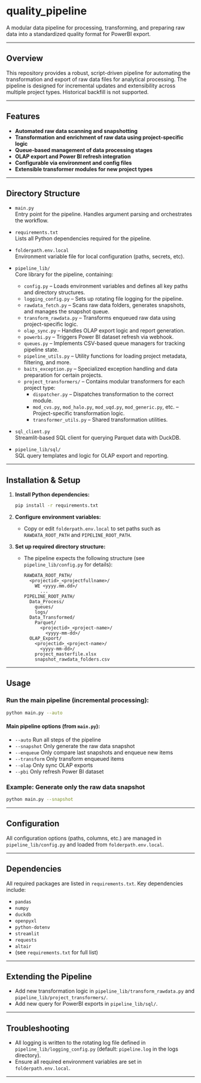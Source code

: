 
# quality_pipeline

A modular data pipeline for processing, transforming, and preparing raw data into a standardized quality format for PowerBI export.

---

## Overview

This repository provides a robust, script-driven pipeline for automating the transformation and export of raw data files for analytical processing. The pipeline is designed for incremental updates and extensibility across multiple project types. Historical backfill is not supported.

---

## Features

- **Automated raw data scanning and snapshotting**
- **Transformation and enrichment of raw data using project-specific logic**
- **Queue-based management of data processing stages**
- **OLAP export and Power BI refresh integration**
- **Configurable via environment and config files**
- **Extensible transformer modules for new project types**

---

## Directory Structure

- `main.py`  
  Entry point for the pipeline. Handles argument parsing and orchestrates the workflow.

- `requirements.txt`  
  Lists all Python dependencies required for the pipeline.

- `folderpath.env.local`  
  Environment variable file for local configuration (paths, secrets, etc).

- `pipeline_lib/`  
  Core library for the pipeline, containing:
  - `config.py` – Loads environment variables and defines all key paths and directory structures.
  - `logging_config.py` – Sets up rotating file logging for the pipeline.
  - `rawdata_fetch.py` – Scans raw data folders, generates snapshots, and manages the snapshot queue.
  - `transform_rawdata.py` – Transforms enqueued raw data using project-specific logic.
  - `olap_sync.py` – Handles OLAP export logic and report generation.
  - `powerbi.py` – Triggers Power BI dataset refresh via webhook.
  - `queues.py` – Implements CSV-based queue managers for tracking pipeline state.
  - `pipeline_utils.py` – Utility functions for loading project metadata, filtering, and more.
  - `baits_exception.py` – Specialized exception handling and data preparation for certain projects.
  - `project_transformers/` – Contains modular transformers for each project type:
    - `dispatcher.py` – Dispatches transformation to the correct module.
    - `mod_cvs.py`, `mod_halo.py`, `mod_uqd.py`, `mod_generic.py`, etc. – Project-specific transformation logic.
    - `transformer_utils.py` – Shared transformation utilities.

- `sql_client.py`  
  Streamlit-based SQL client for querying Parquet data with DuckDB.

- `pipeline_lib/sql/`  
  SQL query templates and logic for OLAP export and reporting.

---

## Installation & Setup

1. **Install Python dependencies:**
   ```bash
   pip install -r requirements.txt
   ```

2. **Configure environment variables:**
   - Copy or edit `folderpath.env.local` to set paths such as `RAWDATA_ROOT_PATH` and `PIPELINE_ROOT_PATH`.

3. **Set up required directory structure:**
   - The pipeline expects the following structure (see `pipeline_lib/config.py` for details):

     ```
     RAWDATA_ROOT_PATH/
       <projectid>_<projectfullname>/
         WE <yyyy.mm.dd>/
           ...
     PIPELINE_ROOT_PATH/
       Data_Process/
         queues/
         logs/
       Data_Transformed/
         Parquet/
           <projectid>_<project-name>/
             <yyyy-mm-dd>/
       OLAP_Export/
         <projectid>_<project-name>/
           <yyyy-mm-dd>/
         project_masterfile.xlsx
         snapshot_rawdata_folders.csv
     ```

---

## Usage

### Run the main pipeline (incremental processing):

```bash
python main.py --auto
```

#### Main pipeline options (from `main.py`):

- `--auto`      Run all steps of the pipeline
- `--snapshot`  Only generate the raw data snapshot
- `--enqueue`   Only compare last snapshots and enqueue new items
- `--transform` Only transform enqueued items
- `--olap`      Only sync OLAP exports
- `--pbi`       Only refresh Power BI dataset

### Example: Generate only the raw data snapshot

```bash
python main.py --snapshot
```

---

## Configuration

All configuration options (paths, columns, etc.) are managed in `pipeline_lib/config.py` and loaded from `folderpath.env.local`.

---

## Dependencies

All required packages are listed in `requirements.txt`. Key dependencies include:

- `pandas`
- `numpy`
- `duckdb`
- `openpyxl`
- `python-dotenv`
- `streamlit`
- `requests`
- `altair`
- (see `requirements.txt` for full list)

---

## Extending the Pipeline

- Add new transformation logic in `pipeline_lib/transform_rawdata.py` and `pipeline_lib/project_transformers/`.
- Add new query for PowerBI exports in `pipeline_lib/sql/`.

---

## Troubleshooting

- All logging is written to the rotating log file defined in `pipeline_lib/logging_config.py` (default: `pipeline.log` in the logs directory).
- Ensure all required environment variables are set in `folderpath.env.local`.

---
